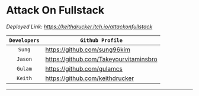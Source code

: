# Attack On Fullstack

_Deployed Link: https://keithdrucker.itch.io/attackonfullstack_

| `Developers` | `Github Profile` |
| :------: | ------ |
| `Sung` | https://github.com/sung96kim |
| `Jason` | https://github.com/Takeyourvitaminsbro |
| `Gulam` | https://github.com/gulamcs |
| `Keith` | https://github.com/keithdrucker |

***